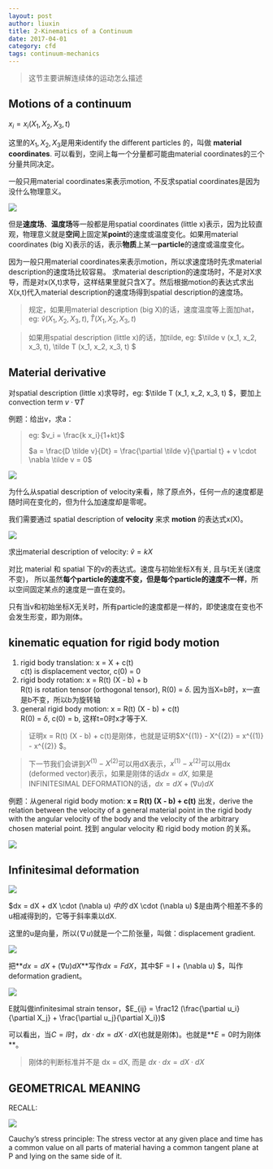 ```yaml
---
layout: post
author: liuxin
title: 2-Kinematics of a Continuum 
date: 2017-04-01
category: cfd
tags: continuum-mechanics
---
```


> 这节主要讲解连续体的运动怎么描述

## Motions of a continuum
$x_i = x_i (X_1, X_2, X_3, t)$

这里的$X_1, X_2, X_3$是用来identify the different particles 的，叫做 **material coordinates**. 可以看到，空间上每一个分量都可能由material coordinates的三个分量共同决定。

一般只用material coordinates来表示motion, 不反求spatial coordinates是因为没什么物理意义。

![][image-1]

但是**速度场**、**温度场**等一般都是用spatial coordinates (little x)表示，因为比较直观，物理意义就是**空间**上固定某**point**的速度或温度变化。如果用material coordinates (big X)表示的话，表示**物质**上某一**particle**的速度或温度变化。

因为一般只用material coordinates来表示motion，所以求速度场时先求material description的速度场比较容易。
求material description的速度场时，不是对X求导，而是对x(X,t)求导，这样结果里就只含X了。然后根据motion的表达式求出X(x,t)代入material description的速度场得到spatial description的速度场。

> 规定，如果用material description (big X)的话，速度温度等上面加hat，eg: $\hat v (X_1, X_2, X_3, t), \hat T (X_1, X_2, X_3, t)$  

> 如果用spatial description (little x)的话，加tilde, eg: $\tilde v (x_1, x_2, x_3, t), \tilde T (x_1, x_2, x_3, t) $

## Material derivative
对spatial description (little x)求导时，eg: $\tilde T (x_1, x_2, x_3, t) $，要加上convection term $v \cdot \nabla \tilde T$

例题：给出v，求a：
> eg: $v_i = \frac{k x_i}{1+kt}$
> 
> $a = \frac{D \tilde v}{Dt} = \frac{\partial \tilde v}{\partial t} +  v \cdot \nabla \tilde v = 0$

![][image-2]

为什么从spatial description of velocity来看，除了原点外，任何一点的速度都是随时间在变化的，但为什么加速度却是零呢。

我们需要通过 spatial description of **velocity** 来求 **motion** 的表达式x(X)。

![][image-3]

求出material description of velocity: $\hat v = kX$

对比 material 和 spatial 下的v的表达式。速度与初始坐标X有关, 且与t无关(速度不变)， 所以虽然**每个particle的速度不变，但是每个particle的速度不一样**，所以空间固定某点的速度是一直在变的。
 
只有当v和初始坐标X无关时，所有particle的速度都是一样的，即使速度在变也不会发生形变，即为刚体。

## kinematic equation for rigid body motion
1. rigid body translation: x = X + c(t)  
	c(t) is displacement vector, c(0) = 0
2. rigid body rotation: x = R(t) (X - b) + b  
	R(t) is rotation tensor (orthogonal tensor), R(0) = $\delta$. 因为当X=b时，x一直是b不变，所以b为旋转轴
3. general rigid body motion: x = R(t) (X - b) + c(t)  
	R(0) = $\delta$, c(0) = b, 这样t=0时x才等于X.

> 证明x = R(t) (X - b) + c(t)是刚体，也就是证明$X^{(1)} - X^{(2)} = x^{(1)} - x^{(2)} $。

> 下一节我们会讲到$X^{(1)} - X^{(2)}$可以用dX表示，$x^{(1)} -  x^{(2)}$可以用dx (deformed vector)表示，如果是刚体的话$dx = dX$, 如果是INFINITESIMAL DEFORMATION的话，$dx = dX + (\nabla u) dX$

例题：从general rigid body motion: **x = R(t) (X - b) + c(t)** 出发，derive the relation between the velocity of a general material point in the rigid body with the angular velocity of the body and the velocity of the arbitrary chosen material point. 找到 angular velocity 和 rigid body motion 的关系。

![][image-4]

## Infinitesimal deformation

![][image-5]

$dx = dX + dX \cdot (\nabla u) $中的$ dX \cdot (\nabla u) $是由两个相差不多的u相减得到的，它等于斜率乘以dX.

这里的u是向量，所以$(\nabla u)$就是一个二阶张量，叫做：displacement gradient.

![][image-6]

把**$dx = dX + (\nabla u) dX$**写作$dx =F dX$，其中$F = I + (\nabla u) $，叫作deformation gradient。

![][image-7]

E就叫做infinitesimal strain tensor，$E_{ij} = \frac12 (\frac{\partial u_i}{\partial X_j} + \frac{\partial u_j}{\partial X_i})$

可以看出，当$C=I$时，$dx \cdot dx = dX \cdot dX$(也就是刚体)。也就是**$E=0$时为刚体**。

> 刚体的判断标准并不是 dx = dX, 而是 $dx \cdot dx = dX \cdot dX$

## GEOMETRICAL MEANING 

RECALL:

![][image-8]

Cauchy’s stress principle: The stress vector at any given place and time has a common value on all parts of material having a common tangent plane at P and lying on the same side of it. 


[image-1]:	http://wx1.sinaimg.cn/mw690/8db2c8cbgy1fi0helc3etj20nw0bjwgo.jpg
[image-2]:	http://wx4.sinaimg.cn/mw690/8db2c8cbgy1fi0lonjhfgj20cq084t9r.jpg
[image-3]:	http://wx2.sinaimg.cn/mw690/8db2c8cbgy1fi0loqj9jzj20e809jwfq.jpg
[image-4]:	http://wx3.sinaimg.cn/mw690/8db2c8cbgy1fi0qs4hxo4j20gr0ffgo2.jpg
[image-5]:	http://wx3.sinaimg.cn/mw690/8db2c8cbgy1fi1c68n4s1j20hj08q3zm.jpg
[image-6]:	http://wx1.sinaimg.cn/mw690/8db2c8cbgy1fi1cr0ctbrj20eo04g3z6.jpg
[image-7]:	http://wx2.sinaimg.cn/mw690/8db2c8cbgy1fi1cr28rl5j20fb080wfj.jpg
[image-8]:	http://wx1.sinaimg.cn/mw690/8db2c8cbgy1fi1e0xjmdoj20f403ojry.jpg